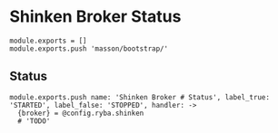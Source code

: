 
# Shinken Broker Status

    module.exports = []
    module.exports.push 'masson/bootstrap/'

## Status

    module.exports.push name: 'Shinken Broker # Status', label_true: 'STARTED', label_false: 'STOPPED', handler: ->
      {broker} = @config.ryba.shinken
      # 'TODO'
